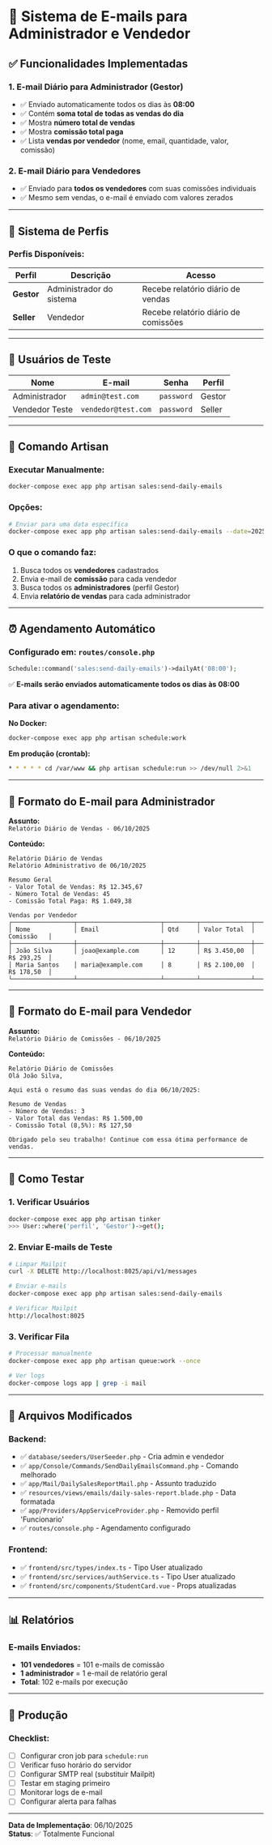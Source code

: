 # 📧 Sistema de E-mails para Administrador e Vendedor

## ✅ Funcionalidades Implementadas

### 1. **E-mail Diário para Administrador (Gestor)**
- ✅ Enviado automaticamente todos os dias às **08:00**
- ✅ Contém **soma total de todas as vendas do dia**
- ✅ Mostra **número total de vendas**
- ✅ Mostra **comissão total paga**
- ✅ Lista **vendas por vendedor** (nome, email, quantidade, valor, comissão)

### 2. **E-mail Diário para Vendedores**
- ✅ Enviado para **todos os vendedores** com suas comissões individuais
- ✅ Mesmo sem vendas, o e-mail é enviado com valores zerados

---

## 👥 Sistema de Perfis

### Perfis Disponíveis:

| Perfil | Descrição | Acesso |
|--------|-----------|--------|
| **Gestor** | Administrador do sistema | Recebe relatório diário de vendas |
| **Seller** | Vendedor | Recebe relatório diário de comissões |

---

## 🔐 Usuários de Teste

| Nome | E-mail | Senha | Perfil |
|------|--------|-------|--------|
| Administrador | `admin@test.com` | `password` | Gestor |
| Vendedor Teste | `vendedor@test.com` | `password` | Seller |

---

## 🤖 Comando Artisan

### Executar Manualmente:
```bash
docker-compose exec app php artisan sales:send-daily-emails
```

### Opções:
```bash
# Enviar para uma data específica
docker-compose exec app php artisan sales:send-daily-emails --date=2025-10-05
```

### O que o comando faz:
1. Busca todos os **vendedores** cadastrados
2. Envia e-mail de **comissão** para cada vendedor
3. Busca todos os **administradores** (perfil Gestor)
4. Envia **relatório de vendas** para cada administrador

---

## ⏰ Agendamento Automático

### Configurado em: `routes/console.php`

```php
Schedule::command('sales:send-daily-emails')->dailyAt('08:00');
```

✅ **E-mails serão enviados automaticamente todos os dias às 08:00**

### Para ativar o agendamento:

**No Docker:**
```bash
docker-compose exec app php artisan schedule:work
```

**Em produção (crontab):**
```bash
* * * * * cd /var/www && php artisan schedule:run >> /dev/null 2>&1
```

---

## 📧 Formato do E-mail para Administrador

**Assunto:**  
`Relatório Diário de Vendas - 06/10/2025`

**Conteúdo:**
```
Relatório Diário de Vendas
Relatório Administrativo de 06/10/2025

Resumo Geral
- Valor Total de Vendas: R$ 12.345,67
- Número Total de Vendas: 45
- Comissão Total Paga: R$ 1.049,38

Vendas por Vendedor
┌─────────────────┬───────────────────────┬─────────┬──────────────┬────────────┐
│ Nome            │ Email                 │ Qtd     │ Valor Total  │ Comissão   │
├─────────────────┼───────────────────────┼─────────┼──────────────┼────────────┤
│ João Silva      │ joao@example.com      │ 12      │ R$ 3.450,00  │ R$ 293,25  │
│ Maria Santos    │ maria@example.com     │ 8       │ R$ 2.100,00  │ R$ 178,50  │
└─────────────────┴───────────────────────┴─────────┴──────────────┴────────────┘
```

---

## 📧 Formato do E-mail para Vendedor

**Assunto:**  
`Relatório Diário de Comissões - 06/10/2025`

**Conteúdo:**
```
Relatório Diário de Comissões
Olá João Silva,

Aqui está o resumo das suas vendas do dia 06/10/2025:

Resumo de Vendas
- Número de Vendas: 3
- Valor Total das Vendas: R$ 1.500,00
- Comissão Total (8,5%): R$ 127,50

Obrigado pelo seu trabalho! Continue com essa ótima performance de vendas.
```

---

## 🧪 Como Testar

### 1. Verificar Usuários
```bash
docker-compose exec app php artisan tinker
>>> User::where('perfil', 'Gestor')->get();
```

### 2. Enviar E-mails de Teste
```bash
# Limpar Mailpit
curl -X DELETE http://localhost:8025/api/v1/messages

# Enviar e-mails
docker-compose exec app php artisan sales:send-daily-emails

# Verificar Mailpit
http://localhost:8025
```

### 3. Verificar Fila
```bash
# Processar manualmente
docker-compose exec app php artisan queue:work --once

# Ver logs
docker-compose logs app | grep -i mail
```

---

## 🔧 Arquivos Modificados

### Backend:
- ✅ `database/seeders/UserSeeder.php` - Cria admin e vendedor
- ✅ `app/Console/Commands/SendDailyEmailsCommand.php` - Comando melhorado
- ✅ `app/Mail/DailySalesReportMail.php` - Assunto traduzido
- ✅ `resources/views/emails/daily-sales-report.blade.php` - Data formatada
- ✅ `app/Providers/AppServiceProvider.php` - Removido perfil 'Funcionario'
- ✅ `routes/console.php` - Agendamento configurado

### Frontend:
- ✅ `frontend/src/types/index.ts` - Tipo User atualizado
- ✅ `frontend/src/services/authService.ts` - Tipo User atualizado
- ✅ `frontend/src/components/StudentCard.vue` - Props atualizadas

---

## 📊 Relatórios

### E-mails Enviados:
- **101 vendedores** = 101 e-mails de comissão
- **1 administrador** = 1 e-mail de relatório geral
- **Total**: 102 e-mails por execução

---

## 🚀 Produção

### Checklist:
- [ ] Configurar cron job para `schedule:run`
- [ ] Verificar fuso horário do servidor
- [ ] Configurar SMTP real (substituir Mailpit)
- [ ] Testar em staging primeiro
- [ ] Monitorar logs de e-mail
- [ ] Configurar alerta para falhas

---

**Data de Implementação**: 06/10/2025  
**Status**: ✅ Totalmente Funcional

